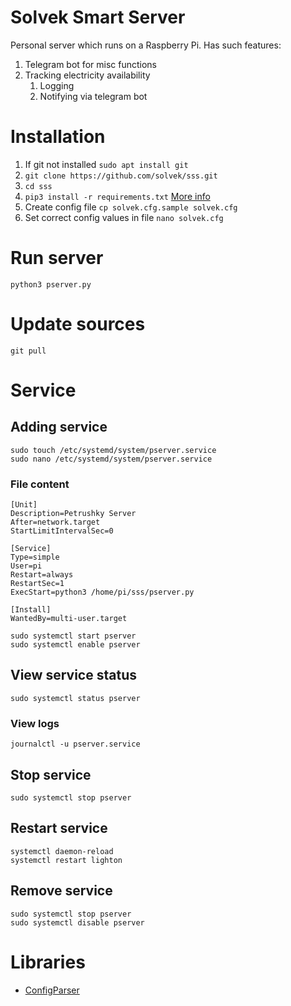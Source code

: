 # Solvek Smart Server

Personal server which runs on a Raspberry Pi.
Has such features:

1. Telegram bot for misc functions
2. Tracking electricity availability
   1. Logging
   2. Notifying via telegram bot

# Installation

1. If git not installed `sudo apt install git`
2. `git clone https://github.com/solvek/sss.git`
3. `cd sss`
4. `pip3 install -r requirements.txt` [More info](https://note.nkmk.me/en/python-pip-install-requirements/)
5. Create config file `cp solvek.cfg.sample solvek.cfg`
6. Set correct config values in file `nano solvek.cfg`

# Run server

`python3 pserver.py`

# Update sources

`git pull`

# Service

## Adding service

```
sudo touch /etc/systemd/system/pserver.service
sudo nano /etc/systemd/system/pserver.service
```

### File content

```commandline
[Unit]
Description=Petrushky Server
After=network.target
StartLimitIntervalSec=0

[Service]
Type=simple
User=pi
Restart=always
RestartSec=1
ExecStart=python3 /home/pi/sss/pserver.py

[Install]
WantedBy=multi-user.target
```
```
sudo systemctl start pserver
sudo systemctl enable pserver
```

## View service status

`sudo systemctl status pserver`

### View logs

`journalctl -u pserver.service`

## Stop service

`sudo systemctl stop pserver`

## Restart service

```
systemctl daemon-reload
systemctl restart lighton
```

## Remove service

```
sudo systemctl stop pserver
sudo systemctl disable pserver
```

# Libraries

 - [ConfigParser](https://docs.python.org/3/library/configparser.html)

